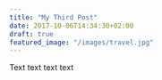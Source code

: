 ```yaml
---
title: "My Third Post"
date: 2017-10-06T14:34:30+02:00
draft: true
featured_image: "/images/travel.jpg"
---
```


Text text text text

